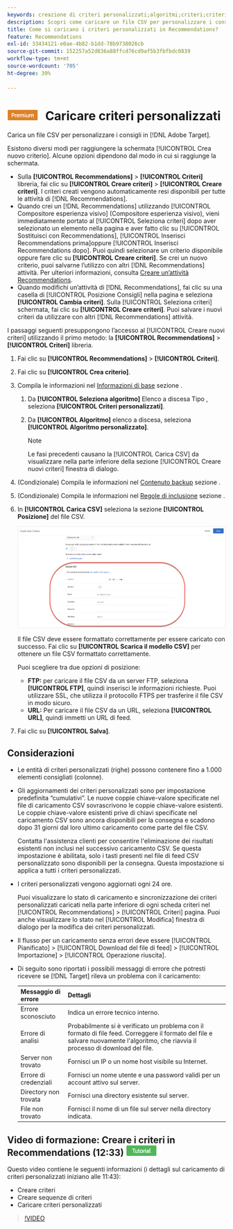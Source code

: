 ```yaml
---
keywords: creazione di criteri personalizzati;algoritmi;criteri;criteri di consigli;csv;ftp;caricamento csv
description: Scopri come caricare un file CSV per personalizzare i consigli in Adobe [!DNL Target] Recommendations.
title: Come si caricano i criteri personalizzati in Recommendations?
feature: Recommendations
exl-id: 33434121-e0ae-4b82-b1dd-78b9738026cb
source-git-commit: 152257a52d836a88ffcd76cd9af5b3fbfbdc0839
workflow-type: tm+mt
source-wordcount: '705'
ht-degree: 39%

---
```


# ![PREMIUM](/help/main/assets/premium.png) Caricare criteri personalizzati

Carica un file CSV per personalizzare i consigli in [!DNL Adobe Target].

Esistono diversi modi per raggiungere la schermata [!UICONTROL Crea nuovo criterio]. Alcune opzioni dipendono dal modo in cui si raggiunge la schermata.

* Sulla **[!UICONTROL Recommendations]** > **[!UICONTROL Criteri]** libreria, fai clic su **[!UICONTROL Creare criteri]** > **[!UICONTROL Creare criteri]**. I criteri creati vengono automaticamente resi disponibili per tutte le attività di [!DNL Recommendations].
* Quando crei un [!DNL Recommendations] utilizzando [!UICONTROL Compositore esperienza visivo] (Compositore esperienza visivo), vieni immediatamente portato al [!UICONTROL Seleziona criteri] dopo aver selezionato un elemento nella pagina e aver fatto clic su [!UICONTROL Sostituisci con Recommendations], [!UICONTROL Inserisci Recommendations prima]oppure [!UICONTROL Inserisci Recommendations dopo]. Puoi quindi selezionare un criterio disponibile oppure fare clic su **[!UICONTROL Creare criteri]**. Se crei un nuovo criterio, puoi salvarne l’utilizzo con altri [!DNL Recommendations] attività. Per ulteriori informazioni, consulta [Creare un’attività Recommendations](/help/main/c-recommendations/t-create-recs-activity/create-recs-activity.md).
* Quando modifichi un’attività di [!DNL Recommendations], fai clic su una casella di [!UICONTROL Posizione Consigli] nella pagina e seleziona **[!UICONTROL Cambia criteri]**. Sulla [!UICONTROL Seleziona criteri] schermata, fai clic su **[!UICONTROL Creare criteri]**. Puoi salvare i nuovi criteri da utilizzare con altri [!DNL Recommendations] attività.

I passaggi seguenti presuppongono l’accesso al [!UICONTROL Creare nuovi criteri] utilizzando il primo metodo: la **[!UICONTROL Recommendations]** > **[!UICONTROL Criteri]** libreria.

1. Fai clic su **[!UICONTROL Recommendations]** > **[!UICONTROL Criteri]**.

1. Fai clic su **[!UICONTROL Crea criterio]**.

1. Compila le informazioni nel [Informazioni di base](/help/main/c-recommendations/c-algorithms/create-new-algorithm.md#info) sezione .

   1. Da **[!UICONTROL Seleziona algoritmo]** Elenco a discesa Tipo , seleziona **[!UICONTROL Criteri personalizzati]**.

   1. Da **[!UICONTROL Algoritmo]** elenco a discesa, seleziona **[!UICONTROL Algoritmo personalizzato]**.

      >[!NOTE]
      >
      >Le fasi precedenti causano la [!UICONTROL Carica CSV] da visualizzare nella parte inferiore della sezione [!UICONTROL Creare nuovi criteri] finestra di dialogo.

1. (Condizionale) Compila le informazioni nel [Contenuto backup](/help/main/c-recommendations/c-algorithms/create-new-algorithm.md#content) sezione .

1. (Condizionale) Compila le informazioni nel [Regole di inclusione](/help/main/c-recommendations/c-algorithms/create-new-algorithm.md#inclusion) sezione .

1. In **[!UICONTROL Carica CSV]** seleziona la sezione **[!UICONTROL Posizione]** del file CSV.

   ![Sezione Carica CSV](assets/upload-csv.png)

   Il file CSV deve essere formattato correttamente per essere caricato con successo. Fai clic su **[!UICONTROL Scarica il modello CSV]** per ottenere un file CSV formattato correttamente.

   Puoi scegliere tra due opzioni di posizione:

   * **FTP:** per caricare il file CSV da un server FTP, seleziona **[!UICONTROL FTP]**, quindi inserisci le informazioni richieste. Puoi utilizzare SSL, che utilizza il protocollo FTPS per trasferire il file CSV in modo sicuro.
   * **URL:** Per caricare il file CSV da un URL, seleziona **[!UICONTROL URL]**, quindi immetti un URL di feed.

1. Fai clic su **[!UICONTROL Salva]**.

## Considerazioni

* Le entità di criteri personalizzati (righe) possono contenere fino a 1.000 elementi consigliati (colonne).

* Gli aggiornamenti dei criteri personalizzati sono per impostazione predefinita “cumulativi”. Le nuove coppie chiave-valore specificate nel file di caricamento CSV sovrascrivono le coppie chiave-valore esistenti. Le coppie chiave-valore esistenti prive di chiavi specificate nel caricamento CSV sono ancora disponibili per la consegna e scadono dopo 31 giorni dal loro ultimo caricamento come parte del file CSV.

   Contatta l&#39;assistenza clienti per consentire l&#39;eliminazione dei risultati esistenti non inclusi nel successivo caricamento CSV. Se questa impostazione è abilitata, solo i tasti presenti nel file di feed CSV personalizzato sono disponibili per la consegna. Questa impostazione si applica a tutti i criteri personalizzati.

* I criteri personalizzati vengono aggiornati ogni 24 ore.

   Puoi visualizzare lo stato di caricamento e sincronizzazione dei criteri personalizzati caricati nella parte inferiore di ogni scheda criteri nel [!UICONTROL Recommendations] > [!UICONTROL Criteri] pagina. Puoi anche visualizzare lo stato nel [!UICONTROL Modifica] finestra di dialogo per la modifica dei criteri personalizzati.

* Il flusso per un caricamento senza errori deve essere [!UICONTROL Pianificato] > [!UICONTROL Download del file di feed] > [!UICONTROL Importazione] > [!UICONTROL Operazione riuscita].

* Di seguito sono riportati i possibili messaggi di errore che potresti ricevere se [!DNL Target] rileva un problema con il caricamento:

   | Messaggio di errore | Dettagli |
   |--- |--- |
   | Errore sconosciuto | Indica un errore tecnico interno. |
   | Errore di analisi | Probabilmente si è verificato un problema con il formato di file feed. Correggere il formato del file e salvare nuovamente l&#39;algoritmo, che riavvia il processo di download del file. |
   | Server non trovato | Fornisci un IP o un nome host visibile su Internet. |
   | Errore di credenziali | Fornisci un nome utente e una password validi per un account attivo sul server. |
   | Directory non trovata | Fornisci una directory esistente sul server. |
   | File non trovato | Fornisci il nome di un file sul server nella directory indicata. |

## Video di formazione: Creare i criteri in Recommendations (12:33) ![Icona Tutorial](/help/main/assets/tutorial.png)

Questo video contiene le seguenti informazioni (i dettagli sul caricamento di criteri personalizzati iniziano alle 11:43):

* Creare criteri
* Creare sequenze di criteri
* Caricare criteri personalizzati

>[!VIDEO](https://video.tv.adobe.com/v/27694?quality=12)
